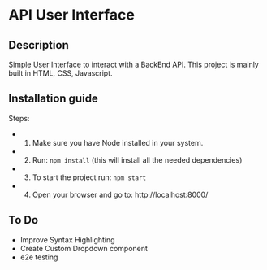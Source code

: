 # API User Interface #


## Description

Simple User Interface to interact with a BackEnd API. This project is mainly built in HTML, CSS, Javascript.

## Installation guide

Steps:

 - 1) Make sure you have Node installed in your system.
 - 2) Run: `npm install` (this will install all the needed dependencies)
 - 3) To start the project run: `npm start`
 - 4) Open your browser and go to: http://localhost:8000/

## To Do

- Improve Syntax Highlighting
- Create Custom Dropdown component
- e2e testing
